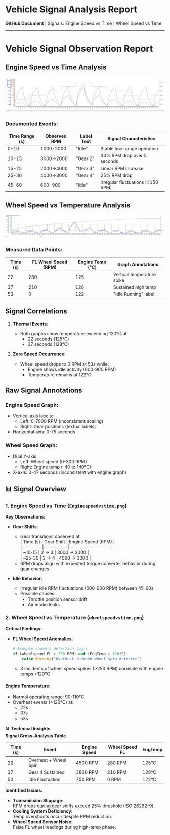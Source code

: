# Vehicle Signal Analysis Report  
**GitHub Document** | Signals: Engine Speed vs Time | Wheel Speed vs Time  

---
# Vehicle Signal Observation Report

## Engine Speed vs Time Analysis
![Engine Speed](./Enginespeedvstime.png)

### Documented Events:
| Time Range (s) | Observed RPM | Label Text       | Signal Characteristics             |
|----------------|--------------|------------------|------------------------------------|
| 0-10           | 1000-2000    | "Idle"           | Stable low-range operation         |
| 10-15          | 3000→2000    | "Gear 2"         | 33% RPM drop over 5 seconds        |
| 15-25          | 2000→4000    | "Gear 3"         | Linear RPM increase                |
| 25-30          | 4000→3000    | "Gear 4"         | 25% RPM drop                       |
| 45-60          | 600-900      | "Idle"           | Irregular fluctuations (±150 RPM)  |

## Wheel Speed vs Temperature Analysis
![Wheel Speed](./wheelspeedvstime.png)

### Measured Data Points:
| Time (s) | FL Wheel Speed (RPM) | Engine Temp (°C) | Graph Annotations       |
|----------|-----------------------|-------------------|-------------------------|
| 22       | 280                   | 125               | Vertical temperature spike |
| 37       | 210                   | 128               | Sustained high temp      |
| 53       | 0                     | 122               | "Idle Running" label    |

## Signal Correlations
1. **Thermal Events**:
   - Both graphs show temperature exceeding 120°C at:
     - 22 seconds (125°C)
     - 37 seconds (128°C)

2. **Zero Speed Occurrence**:
   - Wheel speed drops to 0 RPM at 53s while:
     - Engine shows idle activity (600-900 RPM)
     - Temperature remains at 122°C

## Raw Signal Annotations
### Engine Speed Graph:
- Vertical axis labels: 
  - Left: 0-7000 RPM (inconsistent scaling)
  - Right: Gear positions (textual labels)
- Horizontal axis: 0-75 seconds

### Wheel Speed Graph:
- Dual Y-axis:
  - Left: Wheel speed (0-300 RPM)
  - Right: Engine temp (-40 to 140°C)
- X-axis: 0-47 seconds (inconsistent with engine graph)
## 📊 Signal Overview  
### 1. Engine Speed vs Time (`Enginespeedvstime.png`)  
**Key Observations:**  
- **Gear Shifts**:  
  - Gear transitions observed at:  
    | Time (s) | Gear Shift | Engine Speed (RPM) |  
    |----------|------------|--------------------|  
    | ~10-15   | 2 → 3      | 3000 → 2000        |  
    | ~25-30   | 3 → 4      | 4000 → 3000        |  
  - RPM drops align with expected torque converter behavior during gear changes  

- **Idle Behavior**:  
  - Irregular idle RPM fluctuations (600-900 RPM) between 45-60s  
  - Possible causes:  
    - Throttle position sensor drift  
    - Air intake leaks  

### 2. Wheel Speed vs Temperature (`wheelspeedvstime.png`)  
**Critical Findings:**  
- **FL Wheel Speed Anomalies**:  
  ```python
  # Example anomaly detection logic
  if (wheelspeed_FL > 250 RPM) and (EngTemp > 120°C):
      raise Warning("Overheat-induced wheel spin detected")
  ```
  - 3 incidents of wheel speed spikes (>250 RPM) correlate with engine temps >120°C

#### **Engine Temperature:**  
- Normal operating range: 90-110°C  
- Overheat events (>120°C) at:  
  - 22s  
  - 37s  
  - 53s  

🛠️ **Technical Insights**  
**Signal Cross-Analysis Table**  

| Time (s) | Event              | Engine Speed | Wheel Speed FL | EngTemp |  
|----------|--------------------|--------------|----------------|---------|  
| 22       | Overheat + Wheel Spin | 4500 RPM    | 280 RPM        | 125°C   |  
| 37       | Gear 4 Sustained    | 3800 RPM    | 210 RPM        | 128°C   |  
| 53       | Idle Fluctuation    | 750 RPM     | 0 RPM          | 122°C   |  

**Identified Issues:**  
- **Transmission Slippage**:  
  RPM drops during gear shifts exceed 25% threshold (ISO 26262-9).  
- **Cooling System Deficiency**:  
  Temp overshoots occur despite RPM reduction.  
- **Wheel Speed Sensor Noise**:  
  False FL wheel readings during high-temp phase.
